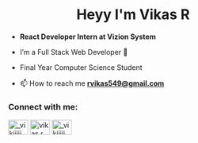 <h1 align="center">Heyy I'm Vikas R</h1>


- **React Developer Intern at Vizion System**
- I’m a Full Stack Web Developer 🔭 
- Final Year Computer Science Student

- 📫 How to reach me **rvikas549@gmail.com**

<h3 align="left">Connect with me:</h3>
<p align="left">
<a href="https://twitter.com/_vikiiiii___" target="blank"><img align="center" src="https://raw.githubusercontent.com/rahuldkjain/github-profile-readme-generator/master/src/images/icons/Social/twitter.svg" alt="_vikiiiii___" height="30" width="40" /></a>
<a href="https://linkedin.com/in/vikas r" target="blank"><img align="center" src="https://raw.githubusercontent.com/rahuldkjain/github-profile-readme-generator/master/src/images/icons/Social/linked-in-alt.svg" alt="vikas r" height="30" width="40" /></a>
<a href="https://instagram.com/_vikiiiii.___" target="blank"><img align="center" src="https://raw.githubusercontent.com/rahuldkjain/github-profile-readme-generator/master/src/images/icons/Social/instagram.svg" alt="_vikiiiii.___" height="30" width="40" /></a>
</p>
